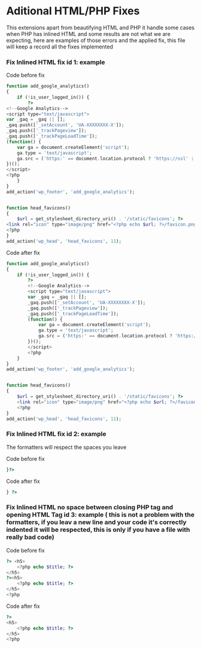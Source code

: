 # Aditional HTML/PHP Fixes

This extensions apart from beautifying HTML and PHP it handle some cases when PHP has inlined HTML and some results are not what we are expecting, here are examples of those errors and the applied fix, this file will keep a record all the fixes implemented

### Fix Inlined HTML fix id 1: example

Code before fix

```php
function add_google_analytics()
{
    if (!is_user_logged_in()) {
        ?>
<!--Google Analytics-->
<script type="text/javascript">
var _gaq = _gaq || [];
_gaq.push(['_setAccount', 'UA-XXXXXXXX-X']);
_gaq.push(['_trackPageview']);
_gaq.push(['_trackPageLoadTime']);
(function() {
    var ga = document.createElement('script');
    ga.type = 'text/javascript';
    ga.src = ('https:' == document.location.protocol ? 'https://ssl' : 'http://www') + '.google-analytics.com/ga.js';
})();
</script>
<?php
    }
}
add_action('wp_footer', 'add_google_analytics');


function head_favicons()
{
    $url = get_stylesheet_directory_uri() . '/static/favicons'; ?>
<link rel="icon" type="image/png" href="<?php echo $url; ?>/favicon.png">
<?php
}
add_action('wp_head', 'head_favicons', 11);
```

Code after fix

```php
function add_google_analytics()
{
    if (!is_user_logged_in()) {
        ?>
        <!--Google Analytics-->
        <script type="text/javascript">
        var _gaq = _gaq || [];
        _gaq.push(['_setAccount', 'UA-XXXXXXXX-X']);
        _gaq.push(['_trackPageview']);
        _gaq.push(['_trackPageLoadTime']);
        (function() {
            var ga = document.createElement('script');
            ga.type = 'text/javascript';
            ga.src = ('https:' == document.location.protocol ? 'https://ssl' : 'http://www') + '.google-analytics.com/ga.js';
        })();
        </script>
        <?php
    }
}
add_action('wp_footer', 'add_google_analytics');


function head_favicons()
{
    $url = get_stylesheet_directory_uri() . '/static/favicons'; ?>
    <link rel="icon" type="image/png" href="<?php echo $url; ?>/favicon.png">
    <?php
}
add_action('wp_head', 'head_favicons', 11);
```

### Fix Inlined HTML fix id 2: example

The formatters will respect the spaces you leave

Code before fix

```php
}?>
```

Code after fix

```php
} ?>
```

### Fix Inlined HTML no space between closing PHP tag and opening HTML Tag id 3: example ( this is not a problem with the formatters, if you leav a new line and your code it's correctly indented it will be respected, this is only if you have a file with really bad code)

Code before fix

```php
?> <h5>
    <?php echo $title; ?>
</h5>
?><h5>
    <?php echo $title; ?>
</h5>
<?php
```

Code after fix

```php
?>
<h5>
    <?php echo $title; ?>
</h5>
<?php
```

